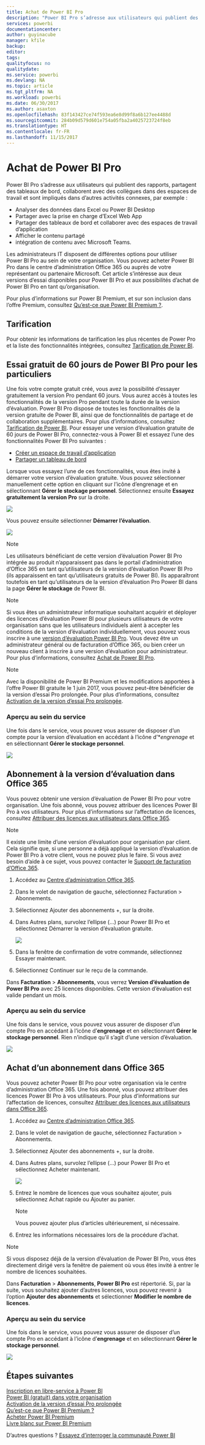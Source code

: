 ```yaml
---
title: Achat de Power BI Pro
description: "Power BI Pro s’adresse aux utilisateurs qui publient des rapports, partagent des tableaux de bord, collaborent avec des collègues dans des espaces de travail et sont impliqués dans d’autres activités connexes."
services: powerbi
documentationcenter: 
author: guyinacube
manager: kfile
backup: 
editor: 
tags: 
qualityfocus: no
qualitydate: 
ms.service: powerbi
ms.devlang: NA
ms.topic: article
ms.tgt_pltfrm: NA
ms.workload: powerbi
ms.date: 06/30/2017
ms.author: asaxton
ms.openlocfilehash: 83f143427ce74f593ea6e8d99f8a6b127ee4488d
ms.sourcegitcommit: 284b09d579d601e754a05fba2a4025723724f8eb
ms.translationtype: HT
ms.contentlocale: fr-FR
ms.lasthandoff: 11/15/2017
---
```

# <a name="purchasing-power-bi-pro"></a>Achat de Power BI Pro
Power BI Pro s’adresse aux utilisateurs qui publient des rapports, partagent des tableaux de bord, collaborent avec des collègues dans des espaces de travail et sont impliqués dans d’autres activités connexes, par exemple :

* Analyser des données dans Excel ou Power BI Desktop
* Partager avec la prise en charge d’Excel Web App
* Partager des tableaux de bord et collaborer avec des espaces de travail d’application
* Afficher le contenu partagé
* intégration de contenu avec Microsoft Teams.

Les administrateurs IT disposent de différentes options pour utiliser Power BI Pro au sein de votre organisation. Vous pouvez acheter Power BI Pro dans le centre d’administration Office 365 ou auprès de votre représentant ou partenaire Microsoft. Cet article s’intéresse aux deux versions d’essai disponibles pour Power BI Pro et aux possibilités d’achat de Power BI Pro en tant qu’organisation.

Pour plus d’informations sur Power BI Premium, et sur son inclusion dans l’offre Premium, consultez [Qu’est-ce que Power BI Premium ?](service-premium.md).

## <a name="pricing"></a>Tarification
Pour obtenir les informations de tarification les plus récentes de Power Pro et la liste des fonctionnalités intégrées, consultez [Tarification de Power BI](https://powerbi.microsoft.com/pricing/).

## <a name="in-service-power-bi-pro-60-day-trial-for-individuals"></a>Essai gratuit de 60 jours de Power BI Pro pour les particuliers
Une fois votre compte gratuit créé, vous avez la possibilité d’essayer gratuitement la version Pro pendant 60 jours. Vous aurez accès à toutes les fonctionnalités de la version Pro pendant toute la durée de la version d’évaluation. Power BI Pro dispose de toutes les fonctionnalités de la version gratuite de Power BI, ainsi que de fonctionnalités de partage et de collaboration supplémentaires. Pour plus d’informations, consultez [Tarification de Power BI](https://powerbi.microsoft.com/pricing). Pour essayer une version d’évaluation gratuite de 60 jours de Power BI Pro, connectez-vous à Power BI et essayez l’une des fonctionnalités Power BI Pro suivantes :

* [Créer un espace de travail d’application](service-create-distribute-apps.md)
* [Partager un tableau de bord](service-share-dashboards.md)

Lorsque vous essayez l’une de ces fonctionnalités, vous êtes invité à démarrer votre version d’évaluation gratuite. Vous pouvez sélectionner manuellement cette option en cliquant sur l’icône d’engrenage et en sélectionnant **Gérer le stockage personnel**. Sélectionnez ensuite **Essayez gratuitement la version Pro** sur la droite.

![](media/service-admin-purchasing-power-bi-pro/powerbi-pro-trial1.png)

Vous pouvez ensuite sélectionner **Démarrer l’évaluation**.

![](media/service-admin-purchasing-power-bi-pro/powerbi-pro-trial2.png)

> [!NOTE]
> Les utilisateurs bénéficiant de cette version d’évaluation Power BI Pro intégrée au produit n’apparaissent pas dans le portail d’administration d’Office 365 en tant qu’utilisateurs de la version d’évaluation Power BI Pro (ils apparaissent en tant qu’utilisateurs gratuits de Power BI). Ils apparaîtront toutefois en tant qu’utilisateurs de la version d’évaluation Pro Power BI dans la page **Gérer le stockage** de Power BI.

> [!NOTE]
> Si vous êtes un administrateur informatique souhaitant acquérir et déployer des licences d’évaluation Power BI pour plusieurs utilisateurs de votre organisation sans que les utilisateurs individuels aient à accepter les conditions de la version d’évaluation individuellement, vous pouvez vous inscrire à une [version d’évaluation Power BI Pro](https://portal.office.com/Signup/MainSignup15.aspx?OfferId=d59682f3-3e3b-4686-9c00-7c7c1c736085&dl=POWER_BI_PRO). Vous devez être un administrateur général ou de facturation d’Office 365, ou bien créer un nouveau client à inscrire à une version d’évaluation pour administrateur. Pour plus d’informations, consultez [Achat de Power BI Pro](service-admin-purchasing-power-bi-pro.md).

> [!NOTE]
> Avec la disponibilité de Power BI Premium et les modifications apportées à l’offre Power BI gratuite le 1 juin 2017, vous pouvez peut-être bénéficier de la version d’essai Pro prolongée. Pour plus d’informations, consultez [Activation de la version d’essai Pro prolongée](service-extended-pro-trial.md).

### <a name="what-this-looks-like-within-the-service"></a>Aperçu au sein du service
Une fois dans le service, vous pouvez vous assurer de disposer d’un compte pour la version d’évaluation en accédant à l’icône d’**engrenage* et en sélectionnant **Gérer le stockage personnel**.

![](media/service-admin-purchasing-power-bi-pro/powerbi-pro-trial3.png)

## <a name="subscription-trial-in-office-365"></a>Abonnement à la version d’évaluation dans Office 365
Vous pouvez obtenir une version d’évaluation de Power BI Pro pour votre organisation. Une fois abonné, vous pouvez attribuer des licences Power BI Pro à vos utilisateurs. Pour plus d’informations sur l’affectation de licences, consultez [Attribuer des licences aux utilisateurs dans Office 365](https://support.office.com/article/Assign-or-unassign-licenses-for-Office-365-for-business-997596b5-4173-4627-b915-36abac6786dc).

> [!NOTE]
> Il existe une limite d’une version d’évaluation pour organisation par client. Cela signifie que, si une personne a déjà appliqué la version d’évaluation de Power BI Pro à votre client, vous ne pouvez plus le faire. Si vous avez besoin d’aide à ce sujet, vous pouvez contacter le [Support de facturation d’Office 365](https://support.office.microsoft.com/article/Contact-Office-365-for-business-support-Admin-Help-32a17ca7-6fa0-4870-8a8d-e25ba4ccfd4b?CorrelationId=552bbf37-214f-4202-80cb-b94240dcd671&ui=en-US&rs=en-US&ad=US#BKMK_call_support).
> 

1. Accédez au [Centre d’administration Office 365](https://portal.office.com/admin/default.aspx).
2. Dans le volet de navigation de gauche, sélectionnez Facturation > Abonnements.
3. Sélectionnez Ajouter des abonnements +, sur la droite.
4. Dans Autres plans, survolez l’ellipse (…) pour Power BI Pro et sélectionnez Démarrer la version d’évaluation gratuite.
   
    ![](media/service-admin-purchasing-power-bi-pro/organization-pro-trial1.png)
5. Dans la fenêtre de confirmation de votre commande, sélectionnez Essayer maintenant.
6. Sélectionnez Continuer sur le reçu de la commande.

Dans **Facturation** > **Abonnements**, vous verrez **Version d’évaluation de Power BI Pro** avec 25 licences disponibles. Cette version d’évaluation est valide pendant un mois.

### <a name="what-this-looks-like-within-the-service"></a>Aperçu au sein du service
Une fois dans le service, vous pouvez vous assurer de disposer d’un compte Pro en accédant à l’icône d’**engrenage** et en sélectionnant **Gérer le stockage personnel**. Rien n’indique qu’il s’agit d’une version d’évaluation.

![](media/service-admin-purchasing-power-bi-pro/powerbi-pro3.png)

## <a name="purchase-subscription-in-office-365"></a>Achat d’un abonnement dans Office 365
Vous pouvez acheter Power BI Pro pour votre organisation via le centre d’administration Office 365. Une fois abonné, vous pouvez attribuer des licences Power BI Pro à vos utilisateurs. Pour plus d’informations sur l’affectation de licences, consultez [Attribuer des licences aux utilisateurs dans Office 365](https://support.office.com/article/Assign-or-unassign-licenses-for-Office-365-for-business-997596b5-4173-4627-b915-36abac6786dc).

1. Accédez au [Centre d’administration Office 365](https://portal.office.com/admin/default.aspx).
2. Dans le volet de navigation de gauche, sélectionnez Facturation > Abonnements.
3. Sélectionnez Ajouter des abonnements +, sur la droite.
4. Dans Autres plans, survolez l’ellipse (…) pour Power BI Pro et sélectionnez Acheter maintenant.
   
    ![](media/service-admin-purchasing-power-bi-pro/organization-pro1.png)
5. Entrez le nombre de licences que vous souhaitez ajouter, puis sélectionnez Achat rapide ou Ajouter au panier.
   
   > [!NOTE]
   > Vous pouvez ajouter plus d’articles ultérieurement, si nécessaire.
   > 
   > 
6. Entrez les informations nécessaires lors de la procédure d’achat.

> [!NOTE]
> Si vous disposez déjà de la version d’évaluation de Power BI Pro, vous êtes directement dirigé vers la fenêtre de paiement où vous êtes invité à entrer le nombre de licences souhaitées.
> 
> 

Dans **Facturation** > **Abonnements**, **Power BI Pro** est répertorié. Si, par la suite, vous souhaitez ajouter d’autres licences, vous pouvez revenir à l’option **Ajouter des abonnements** et sélectionner **Modifier le nombre de licences**.

### <a name="what-this-looks-like-within-the-service"></a>Aperçu au sein du service
Une fois dans le service, vous pouvez vous assurer de disposer d’un compte Pro en accédant à l’icône d’**engrenage** et en sélectionnant **Gérer le stockage personnel**.

![](media/service-admin-purchasing-power-bi-pro/powerbi-pro3.png)

## <a name="next-steps"></a>Étapes suivantes
[Inscription en libre-service à Power BI](service-self-service-signup-for-power-bi.md)  
[Power BI (gratuit) dans votre organisation](service-admin-service-free-in-your-organization.md)  
[Activation de la version d’essai Pro prolongée](service-extended-pro-trial.md)  
[Qu’est-ce que Power BI Premium ?](service-premium.md)  
[Acheter Power BI Premium](service-admin-premium-purchase.md)  
[Livre blanc sur Power BI Premium](https://aka.ms/pbipremiumwhitepaper)  

D’autres questions ? [Essayez d’interroger la communauté Power BI](http://community.powerbi.com/)

